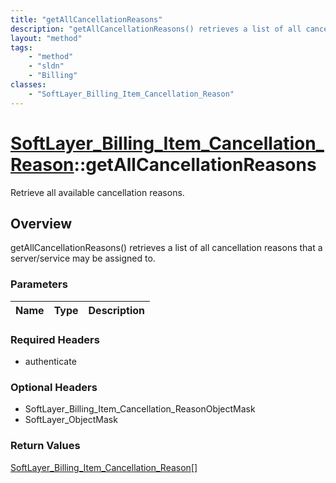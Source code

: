 ```yaml
---
title: "getAllCancellationReasons"
description: "getAllCancellationReasons() retrieves a list of all cancellation reasons that a server/service may be assigned to."
layout: "method"
tags:
    - "method"
    - "sldn"
    - "Billing"
classes:
    - "SoftLayer_Billing_Item_Cancellation_Reason"
---
```

# [SoftLayer_Billing_Item_Cancellation_Reason](/reference/services/SoftLayer_Billing_Item_Cancellation_Reason)::getAllCancellationReasons

Retrieve all available cancellation reasons. 


## Overview 
getAllCancellationReasons() retrieves a list of all cancellation reasons that a server/service may be assigned to. 

### Parameters 
|Name | Type | Description |
| --- | --- | --- |


### Required Headers
* authenticate

### Optional Headers
* SoftLayer_Billing_Item_Cancellation_ReasonObjectMask
* SoftLayer_ObjectMask

### Return Values
<a href='/reference/datatypes/SoftLayer_Billing_Item_Cancellation_Reason'>SoftLayer_Billing_Item_Cancellation_Reason[] </a>

